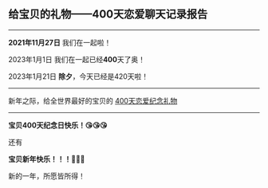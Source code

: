 ## 给宝贝的礼物——400天恋爱聊天记录报告
***
**2021年11月27日** 我们在一起啦！  

2023年1月1日 我们在一起已经**400**天了奥！

2023年1月21日 **除夕**，今天已经是420天啦！

***
新年之际，给全世界最好的宝贝的 [400天恋爱纪念礼物](https://www.maka.im/mk-viewer-7/h5/603444770/ZJQ20IV4W603444770?mode=&detail=)
***
**宝贝400天纪念日快乐！😘😘😘**

还有    

**宝贝新年快乐！！！🎉🎉🎉**

新的一年，所愿皆所得！
